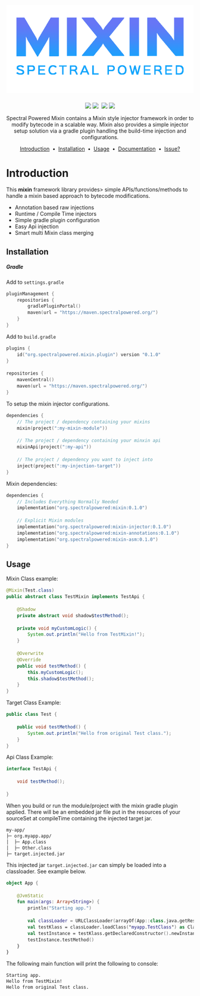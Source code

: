 <h1 align="center">
  <a href="https://github.com/spectral-powered/mixin">
    <img src="https://raw.githubusercontent.com/spectral-powered/mixin/master/asset/project-logo.png" alt="mixin">
  </a>
</h1>
<p align="center">
<a target="_blank" href="https://github.com/spectral-powered/mixin/actions/workflows/build.yml"><img src="https://img.shields.io/github/actions/workflow/status/spectral-powered/mixin/build.yml
"/></a> 
<a target="_blank" href="https://github.com/spectral-powered/mixin/packages"><img src="https://img.shields.io/github/v/tag/spectral-powered/mixin?label=maven
"></a>
<a target="_blank" href="https://plugins.gradle.org/plugin/org.spectralpowered.mixin.plugin"><img src=""></a>
<a target="_blank" href="https://github.com/spectral-powered/mixin/"><img src="https://img.shields.io/github/license/spectral-powered/mixin
"></a>
<a target="_blank" href="https://discord.gg/x365VCSvHZ"><img src="https://img.shields.io/discord/747318960009248828?logo=discord&logoColor=ffffff&label=discord&labelColor=discord&color=5662f6
"></a>
</p>
<p align="center">
  Spectral Powered Mixin contains a Mixin style injector framework in order to modify bytecode in a scalable way.
  Mixin also provides a simple injector setup solution via a gradle plugin handling the build-time injection and configurations.
</p>

<p align="center">
<a href="#introduction">Introduction</a> &nbsp;&bull;&nbsp;
<a href="#installation">Installation</a> &nbsp;&bull;&nbsp;
<a href="#usage">Usage</a> &nbsp;&bull;&nbsp;
<a href="#documentation">Documentation</a> &nbsp;&bull;&nbsp;
<a href="#issue">Issue?</a>
</p>

# Introduction
This <b>mixin</b> framework library provides> simple APIs/functions/methods to handle a mixin based approach to bytecode modifications.

- Annotation based raw injections
- Runtime / Compile Time injectors
- Simple gradle plugin configuration
- Easy Api injection
- Smart multi Mixin class merging

## Installation
##### Gradle
Add to `settings.gradle`
```kotlin
pluginManagement {
    repositories {
        gradlePluginPortal()
        maven(url = "https://maven.spectralpowered.org/")
    }
}
```

Add to `build.gradle`
```kotlin
plugins {
    id("org.spectralpowered.mixin.plugin") version "0.1.0"
}

repositories {
    mavenCentral()
    maven(url = "https://maven.spectralpowered.org/")
}
```

To setup the mixin injector configurations.
```kotlin
dependencies {
    // The project / dependency containing your mixins
    mixin(project(":my-mixin-module"))
    
    // The project / dependency containing your minxin api
    mixinApi(project(":my-api"))
    
    // The project / dependency you want to inject into
    inject(project(":my-injection-target"))
}
```

Mixin dependencies:
```kotlin
dependencies {
    // Includes Everything Normally Needed
    implementation("org.spectralpowered:mixin:0.1.0")
    
    // Explicit Mixin modules 
    implementation("org.spectralpowered:mixin-injector:0.1.0")
    implementation("org.spectralpowered:mixin-annotations:0.1.0")
    implementation("org.spectralpowered:mixin-asm:0.1.0")
}
```

## Usage
Mixin Class example:
```java
@Mixin(Test.class)
public abstract class TestMixin implements TestApi {
    
    @Shadow
    private abstract void shadow$testMethod();
    
    private void myCustomLogic() {
        System.out.println("Hello from TestMixin!");
    }
    
    @Overwrite
    @Override
    public void testMethod() {
        this.myCustomLogic();
        this.shadow$testMethod();
    }
}
```

Target Class Example:
```java
public class Test {
    
    public void testMethod() {
        System.out.println("Hello from original Test class.");
    }
}
```

Api Class Example:
```java
interface TestApi {
    
    void testMethod();
    
}
```

When you build or run the module/project with the mixin gradle plugin applied. There will be an embedded jar file put in the
resources of your sourceSet at compileTime containing the injected target jar.
```
my-app/
├─ org.myapp.app/
│  ├─ App.class
│  ├─ Other.class
├─ target.injected.jar
```

This injected jar `target.injected.jar` can simply be loaded into a classloader. See example below.
```kotlin
object App {
    
    @JvmStatic
    fun main(args: Array<String>) {
        println("Starting app.")
        
        val classLoader = URLClassLoader(arrayOf(App::class.java.getResource("/target.injected.jar")!!.toURI().toURL()))
        val testKlass = classLoader.loadClass("myapp.TestClass") as Class<TestApi>
        val testInstance = testKlass.getDeclaredConstructor().newInstance()
        testInstance.testMethod()
    }
}
```

The following main function will print the following to console:
```
Starting app.
Hello from TestMixin!
Hello from original Test class.
```